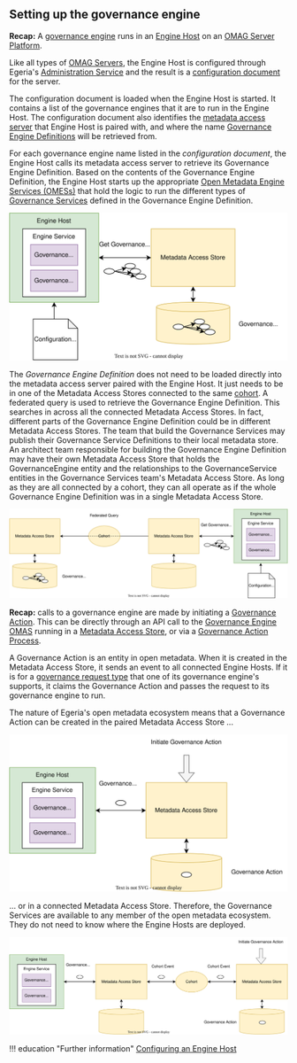 <!-- SPDX-License-Identifier: CC-BY-4.0 -->
<!-- Copyright Contributors to the ODPi Egeria project 2020. -->

## Setting up the governance engine

**Recap:** A [governance engine](/concepts/governance-engine) runs in an [Engine Host](/concepts/engine-host) on an [OMAG Server Platform](/concepts/omag-server-platform).

Like all types of [OMAG Servers](/concepts/omag-server), the Engine Host is configured through Egeria's [Administration Service](/services/admin-services/overview) and the result is a [configuration document](/concepts/configuration-document) for the server.

The configuration document is loaded when the Engine Host is started.  It contains a list of the governance engines that it are to run in the Engine Host.  The configuration document also identifies the [metadata access server](/concepts/metadata-access-server) that Engine Host is paired with, and where the name [Governance Engine Definitions](/concepts/governance-engine-definition) will be retrieved from.  

For each governance engine name listed in the *configuration document*, the Engine Host calls its metadata access server to retrieve its Governance Engine Definition.  Based on the contents of the Governance Engine Definition, the Engine Host starts up the appropriate [Open Metadata Engine Services (OMESs)](/services/omes) that hold the logic to run the different types of [Governance Services](/concepts/governance-service) defined in the Governance Engine Definition.


![Engine Host Configuring](/patterns/metadata-governance/engine-host-configuring.svg)

The *Governance Engine Definition* does not need to be loaded directly into the metadata access server paired with the Engine Host.  It just needs to be in one of the Metadata Access Stores connected to the same [cohort](/features/cohort-operation/overview).  A federated query is used to retrieve the Governance Engine Definition.  This searches in across all the connected Metadata Access Stores.  In fact, different parts of the Governance Engine Definition could be in different Metadata Access Stores.  The team that build the Governance Services may publish their Governance Service Definitions to their local metadata store. An architect team responsible for building the Governance Engine Definition may have their own Metadata Access Store that holds the GovernanceEngine entity and the relationships to the GovernanceService entities in the Governance Services team's Metadata Access Store.  As long as they are all connected by a cohort, they can all operate as if the whole Governance Engine Definition was in a single Metadata Access Store.


![Engine Host Remote Configuring](/patterns/metadata-governance/engine-host-remote-configuring.svg)

**Recap:** calls to a governance engine are made by initiating a [Governance Action](/concepts/governance-action).  This can be directly through an API call to the [Governance Engine OMAS](/services/omas/governance-engine/overview) running in a [Metadata Access Store](/concepts/metadata-access-store), or via a [Governance Action Process](/concepts/governance-action-process).

A Governance Action is an entity in open metadata.  When it is created in the Metadata Access Store, it sends an event to all connected Engine Hosts.  If it is for a [governance request type](/concepts/governance-request-type) that one of its governance engine's supports, it claims the Governance Action and passes the request to its governance engine to run.

The nature of Egeria's open metadata ecosystem means that a Governance Action can be created in the paired Metadata Access Store ...

![Local Governance Action](/patterns/metadata-governance/engine-host-local-governance-action.svg)

... or in a connected Metadata Access Store.  Therefore, the Governance Services are available to any member of the open metadata ecosystem.  They do not need to know where the Engine Hosts are deployed.

![Remote Governance Action](/patterns/metadata-governance/engine-host-remote-governance-action.svg)


!!! education "Further information"
    [Configuring an Engine Host](/guides/admin/servers/configuring-an-engine-host)

